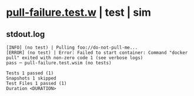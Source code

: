 # [pull-failure.test.w](../../../../../../tests/sdk_tests/container/pull-failure.test.w) | test | sim

## stdout.log
```log
[INFO] (no test) | Pulling foo://do-not-pull-me...
[ERROR] (no test) | Error: Failed to start container: Command "docker pull" exited with non-zero code 1 (see verbose logs)
pass ─ pull-failure.test.wsim (no tests)

Tests 1 passed (1)
Snapshots 1 skipped
Test Files 1 passed (1)
Duration <DURATION>
```

